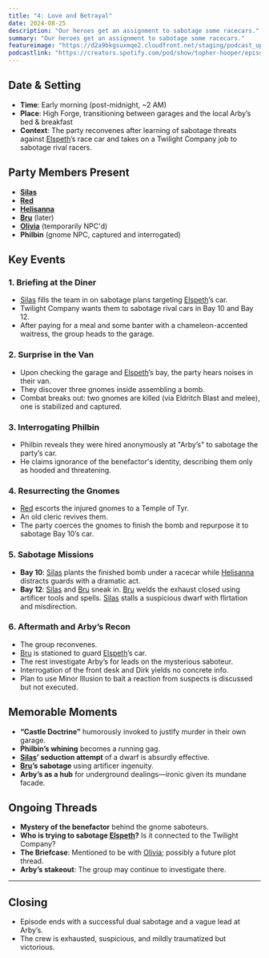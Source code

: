 ```yaml
---
title: "4: Love and Betrayal"
date: 2024-08-25
description: "Our heroes get an assignment to sabotage some racecars."
summary: "Our heroes get an assignment to sabotage some racecars."
featureimage: "https://d2a9bkgsuxmqe2.cloudfront.net/staging/podcast_uploaded_episode400/41448639/41448639-1724609198550-a6f77d20d0c0a.jpg"
podcastlink: "https://creators.spotify.com/pod/show/topher-hooper/episodes/C4-E4-Love-and-Betrayal-e2nji80"
---
```

## Date & Setting
- **Time**: Early morning (post-midnight, ~2 AM)
- **Place**: High Forge, transitioning between garages and the local Arby’s bed & breakfast
- **Context**: The party reconvenes after learning of sabotage threats against [Elspeth](/player-characters/Elspeth)’s race car and takes on a Twilight Company job to sabotage rival racers.
## Party Members Present
- **[Silas](/player-characters/Silas)**
- **[Red](/player-characters/Red)**
- **[Helisanna](/player-characters/Helisanna)**
- **[Bru](/player-characters/Bru)** (later)
- **[Olivia](/player-characters/Olivia)** (temporarily NPC'd)
- **Philbin** (gnome NPC, captured and interrogated)
## Key Events
### 1. **Briefing at the Diner**
- [Silas](/player-characters/Silas) fills the team in on sabotage plans targeting [Elspeth](/player-characters/Elspeth)’s car.
- Twilight Company wants them to sabotage rival cars in Bay 10 and Bay 12.
- After paying for a meal and some banter with a chameleon-accented waitress, the group heads to the garage.
### 2. **Surprise in the Van**
- Upon checking the garage and [Elspeth](/player-characters/Elspeth)’s bay, the party hears noises in their van.
- They discover three gnomes inside assembling a bomb.
- Combat breaks out: two gnomes are killed (via Eldritch Blast and melee), one is stabilized and captured.
### 3. **Interrogating Philbin**
- Philbin reveals they were hired anonymously at "Arby’s" to sabotage the party’s car.
- He claims ignorance of the benefactor's identity, describing them only as hooded and threatening.
### 4. **Resurrecting the Gnomes**
- [Red](/player-characters/Red) escorts the injured gnomes to a Temple of Tyr.
- An old cleric revives them.
- The party coerces the gnomes to finish the bomb and repurpose it to sabotage Bay 10’s car.
### 5. **Sabotage Missions**
- **Bay 10**: [Silas](/player-characters/Silas) plants the finished bomb under a racecar while [Helisanna](/player-characters/Helisanna) distracts guards with a dramatic act.
- **Bay 12**: [Silas](/player-characters/Silas) and [Bru](/player-characters/Bru) sneak in. [Bru](/player-characters/Bru) welds the exhaust closed using artificer tools and spells. [Silas](/player-characters/Silas) stalls a suspicious dwarf with flirtation and misdirection.
### 6. **Aftermath and Arby’s Recon**
- The group reconvenes.
- [Bru](/player-characters/Bru) is stationed to guard [Elspeth](/player-characters/Elspeth)’s car.
- The rest investigate Arby’s for leads on the mysterious saboteur.
- Interrogation of the front desk and Dirk yields no concrete info.
- Plan to use Minor Illusion to bait a reaction from suspects is discussed but not executed.
## Memorable Moments
- **“Castle Doctrine”** humorously invoked to justify murder in their own garage.
- **Philbin’s whining** becomes a running gag.
- **[Silas](/player-characters/Silas)’ seduction attempt** of a dwarf is absurdly effective.
- **[Bru](/player-characters/Bru)’s sabotage** using artificer ingenuity.
- **Arby’s as a hub** for underground dealings—ironic given its mundane facade.
## Ongoing Threads
- **Mystery of the benefactor** behind the gnome saboteurs.
- **Who is trying to sabotage [Elspeth](/player-characters/Elspeth)?** Is it connected to the Twilight Company?
- **The Briefcase**: Mentioned to be with [Olivia](/player-characters/Olivia); possibly a future plot thread.
- **Arby’s stakeout**: The group may continue to investigate there.
---
## Closing
- Episode ends with a successful dual sabotage and a vague lead at Arby’s.
- The crew is exhausted, suspicious, and mildly traumatized but victorious.